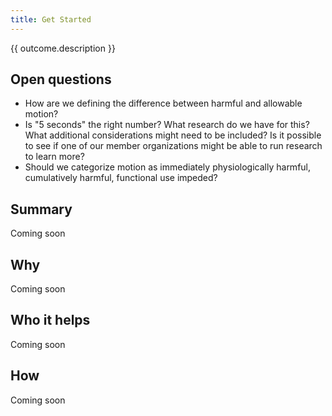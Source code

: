 ```yaml
---
title: Get Started
---
```


<div class="normative">
  <p>{{ outcome.description }}</p>
</div>

## Open questions
-   How are we defining the difference between harmful and allowable motion?
-   Is "5 seconds" the right number? What research do we have for this? What additional considerations might need to be included? Is it possible to see if one of our member organizations might be able to run research to learn more?
-   Should we categorize motion as immediately physiologically harmful, cumulatively harmful, functional use impeded?

## Summary

Coming soon

## Why

Coming soon

## Who it helps

Coming soon

## How

Coming soon
